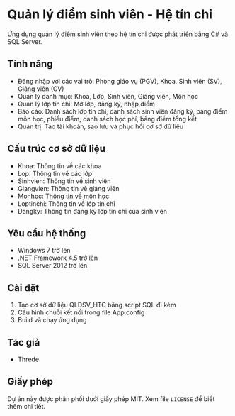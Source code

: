 # Quản lý điểm sinh viên - Hệ tín chỉ

Ứng dụng quản lý điểm sinh viên theo hệ tín chỉ được phát triển bằng C# và SQL Server.

## Tính năng

- Đăng nhập với các vai trò: Phòng giáo vụ (PGV), Khoa, Sinh viên (SV), Giảng viên (GV)
- Quản lý danh mục: Khoa, Lớp, Sinh viên, Giảng viên, Môn học
- Quản lý lớp tín chỉ: Mở lớp, đăng ký, nhập điểm
- Báo cáo: Danh sách lớp tín chỉ, danh sách sinh viên đăng ký, bảng điểm môn học, phiếu điểm, danh sách học phí, bảng điểm tổng kết
- Quản trị: Tạo tài khoản, sao lưu và phục hồi cơ sở dữ liệu

## Cấu trúc cơ sở dữ liệu

- Khoa: Thông tin về các khoa
- Lop: Thông tin về các lớp
- Sinhvien: Thông tin về sinh viên
- Giangvien: Thông tin về giảng viên
- Monhoc: Thông tin về môn học
- Loptinchi: Thông tin về lớp tín chỉ
- Dangky: Thông tin đăng ký lớp tín chỉ của sinh viên

## Yêu cầu hệ thống

- Windows 7 trở lên
- .NET Framework 4.5 trở lên
- SQL Server 2012 trở lên

## Cài đặt

1. Tạo cơ sở dữ liệu QLDSV_HTC bằng script SQL đi kèm
2. Cấu hình chuỗi kết nối trong file App.config
3. Build và chạy ứng dụng

## Tác giả

- Threde

## Giấy phép

Dự án này được phân phối dưới giấy phép MIT. Xem file `LICENSE` để biết thêm chi tiết.
